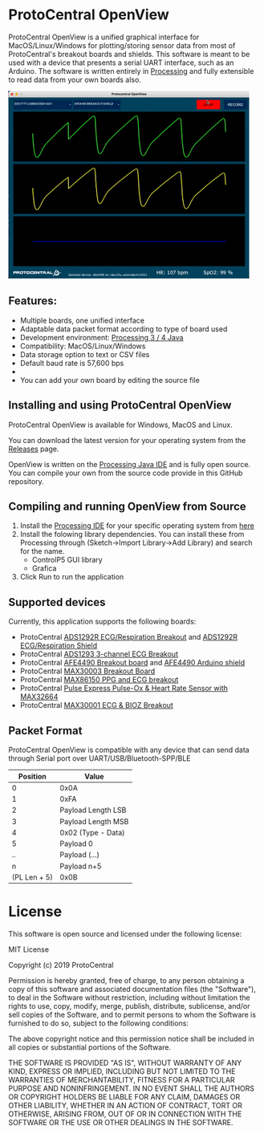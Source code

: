 # ProtoCentral OpenView

ProtoCentral OpenView is a unified graphical interface for MacOS/Linux/Windows for plotting/storing sensor data from most of ProtoCentral's breakout boards and shields. This software is meant to be used with a device that presents a serial UART interface, such as an Arduino. The software is written entirely in [Processing](https://processing.org/) and fully extensible to read data from your own boards also.

![OpenView Animated](images/openview.gif)

## Features:

* Multiple boards, one unified interface 
* Adaptable data packet format according to type of board used
* Development environment: [Processing 3 / 4 Java](https://processing.org/)
* Compatibility: MacOS/Linux/Windows
* Data storage option to text or CSV files
* Default baud rate is 57,600 bps
*
* You can add your own board by editing the source file

## Installing and using ProtoCentral OpenView


ProtoCentral OpenView is available for Windows, MacOS and Linux.

You can download the latest version for your operating system from the [Releases](https://github.com/Protocentral/protocentral_openview/releases) page. 

OpenView is written on the [Processing Java IDE](https://processing.org/download/) and is fully open source. You can compile your own from the source code provide in this GitHub repository. 

## Compiling and running OpenView from Source

1. Install the [Processing IDE](https://processing.org/download) for your specific operating system from [here](https://processing.org/download) 
2. Install the folowing library dependencies. You can install these from Processing through (Sketch->Import Library->Add Library) and search for the name.
    * ControlP5 GUI library
    * Grafica
3. Click Run to run the application

## Supported devices

Currently, this application supports the following boards:

* ProtoCentral [ADS1292R ECG/Respiration Breakout](https://protocentral.com/product/ads1292r-ecg-respiration-breakout-kit/) and [ADS1292R ECG/Respiration Shield](https://protocentral.com/product/ads1292r-ecg-respiration-shield-for-arduino-v2/)
* ProtoCentral [ADS1293 3-channel ECG Breakout](https://protocentral.com/product/protocentral-ads1293-breakout-board/) 
* ProtoCentral [AFE4490 Breakout board](https://protocentral.com/product/protocentral-afe4490-pulse-oximeter-breakout-board-kit/) and [AFE4490 Arduino shield](https://protocentral.com/product/protocentral-afe4490-pulse-oximeter-shield-for-arduino-v2/)
* ProtoCentral [MAX30003 Breakout Board](https://protocentral.com/product/protocentral-max30003-single-lead-ecg-breakout-board-v2/)
* ProtoCentral [MAX86150 PPG and ECG breakout](https://protocentral.com/product/protocentral-max86150-ppg-and-ecg-breakout-with-qwiic-v2/)
* ProtoCentral [Pulse Express Pulse-Ox & Heart Rate Sensor with MAX32664](https://protocentral.com/product/pulse-express-pulse-ox-heart-rate-sensor-with-max32664/)
* ProtoCentral [MAX30001 ECG & BIOZ Breakout](https://protocentral.com/product/protocentral-max30001/) 

## Packet Format

ProtoCentral OpenView is compatible with any device that can send data through Serial port over UART/USB/Bluetooth-SPP/BLE

| Position      |   Value   |
| ---------     | ----------|
| 0             |   0x0A    | 
| 1             |   0xFA    |
| 2             |   Payload Length LSB  |
| 3             |   Payload Length MSB  |
| 4             |   0x02 (Type - Data)  |
| 5             |   Payload 0           |
| ..            |   Payload (...)       |
|   n           |   Payload n+5         |
| (PL Len + 5)  |   0x0B                |



# License

This software is open source and licensed under the following license:

MIT License

Copyright (c) 2019 ProtoCentral

Permission is hereby granted, free of charge, to any person obtaining a copy
of this software and associated documentation files (the "Software"), to deal
in the Software without restriction, including without limitation the rights
to use, copy, modify, merge, publish, distribute, sublicense, and/or sell
copies of the Software, and to permit persons to whom the Software is
furnished to do so, subject to the following conditions:

The above copyright notice and this permission notice shall be included in all
copies or substantial portions of the Software.

THE SOFTWARE IS PROVIDED "AS IS", WITHOUT WARRANTY OF ANY KIND, EXPRESS OR
IMPLIED, INCLUDING BUT NOT LIMITED TO THE WARRANTIES OF MERCHANTABILITY,
FITNESS FOR A PARTICULAR PURPOSE AND NONINFRINGEMENT. IN NO EVENT SHALL THE
AUTHORS OR COPYRIGHT HOLDERS BE LIABLE FOR ANY CLAIM, DAMAGES OR OTHER
LIABILITY, WHETHER IN AN ACTION OF CONTRACT, TORT OR OTHERWISE, ARISING FROM,
OUT OF OR IN CONNECTION WITH THE SOFTWARE OR THE USE OR OTHER DEALINGS IN THE
SOFTWARE.
